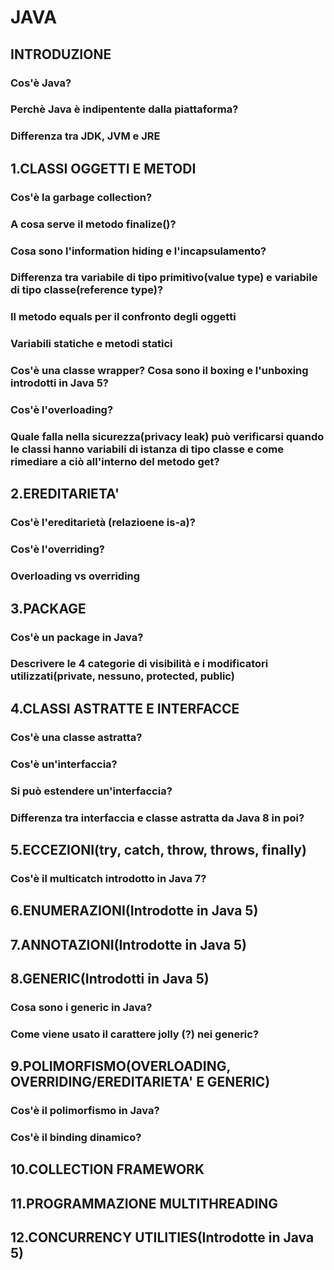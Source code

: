 # JAVA
## INTRODUZIONE
### Cos'è Java?
### Perchè Java è indipentente dalla piattaforma?
### Differenza tra JDK, JVM e JRE
## 1.CLASSI OGGETTI E METODI
### Cos'è la garbage collection?
### A cosa serve il metodo finalize()?
### Cosa sono l'information hiding e l'incapsulamento?
### Differenza tra variabile di tipo primitivo(value type) e variabile di tipo classe(reference type)?
### Il metodo equals per il confronto degli oggetti
### Variabili statiche e metodi statici
### Cos'è una classe wrapper? Cosa sono il boxing e l'unboxing introdotti in Java 5?
### Cos'è l'overloading?
### Quale falla nella sicurezza(privacy leak) può verificarsi quando le classi hanno variabili di istanza di tipo classe e come rimediare a ciò all'interno del metodo get? 
## 2.EREDITARIETA'
### Cos'è l'ereditarietà (relazioene is-a)?
### Cos'è l'overriding?
### Overloading vs overriding
## 3.PACKAGE
### Cos'è un package in Java?
### Descrivere le 4 categorie di visibilità e i modificatori utilizzati(private, nessuno, protected, public)
## 4.CLASSI ASTRATTE E INTERFACCE
### Cos'è una classe astratta?
### Cos'è un'interfaccia?
### Si può estendere un'interfaccia?
### Differenza tra interfaccia e classe astratta da Java 8 in poi?
## 5.ECCEZIONI(try, catch, throw, throws, finally)
### Cos'è il multicatch introdotto in Java 7?
## 6.ENUMERAZIONI(Introdotte in Java 5)
## 7.ANNOTAZIONI(Introdotte in Java 5)
## 8.GENERIC(Introdotti in Java 5)
### Cosa sono i generic in Java?
### Come viene usato il carattere jolly (?) nei generic?
## 9.POLIMORFISMO(OVERLOADING, OVERRIDING/EREDITARIETA' E GENERIC)
### Cos'è il polimorfismo in Java?
### Cos'è il binding dinamico?
## 10.COLLECTION FRAMEWORK
## 11.PROGRAMMAZIONE MULTITHREADING
## 12.CONCURRENCY UTILITIES(Introdotte in Java 5)

